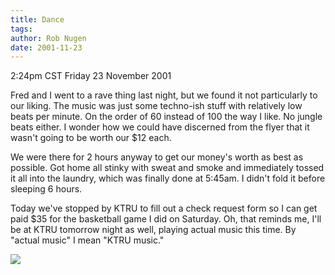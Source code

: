 ```yaml
---
title: Dance
tags: 
author: Rob Nugen
date: 2001-11-23
---
```


<title></title>
<p class=date>2:24pm CST Friday 23 November 2001</p>

<p>Fred and I went to a rave thing last night, but we found it not
particularly to our liking.  The music was just some techno-ish stuff
with relatively low beats per minute.  On the order of 60 instead of
100 the way I like.  No jungle beats either.  I wonder how we could
have discerned from the flyer that it wasn't going to be worth our $12
each.</p>

<p>We were there for 2 hours anyway to get our money's worth as best
as possible.  Got home all stinky with sweat and smoke and immediately
tossed it all into the laundry, which was finally done at 5:45am.  I
didn't fold it before sleeping 6 hours.</p>

<p>Today we've stopped by KTRU to fill out a check request form so I
can get paid $35 for the basketball game I did on Saturday.  Oh, that
reminds me, I'll be at KTRU tomorrow night as well, playing actual
music this time.  By "actual music" I mean "KTRU music."</p>

<p><img src='/images/rob/wL-ROB.gif'/></p>

